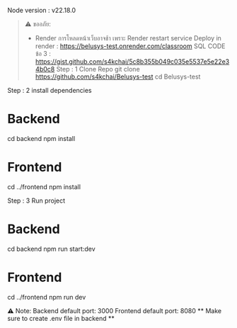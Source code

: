 Node version : v22.18.0
> ⚠️ ขออภัย:  
> -  Render การโหลดหน้าเว็บอาจช้า เพราะ Render  restart service 
Deploy in render : https://belusys-test.onrender.com/classroom
SQL CODE ข้อ 3 : https://gist.github.com/s4kchai/5c8b355b049c035e5537e5e22e34b0c8
Step : 1 Clone Repo 
git clone https://github.com/s4kchai/Belusys-test
cd Belusys-test 


Step : 2 install dependencies 
# Backend
cd backend
npm install

# Frontend
cd ../frontend
npm install


Step : 3 Run project 
# Backend
cd backend
npm run start:dev

# Frontend
cd ../frontend
npm run dev

⚠️ Note:
Backend default port: 3000
Frontend default port: 8080 
** Make sure to create .env file in backend  ** 
